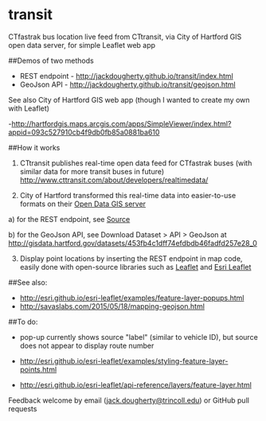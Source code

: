 # transit
CTfastrak bus location live feed from CTtransit, via City of Hartford GIS open data server, for simple Leaflet web app

##Demos of two methods
- REST endpoint - http://jackdougherty.github.io/transit/index.html
- GeoJson API - http://jackdougherty.github.io/transit/geojson.html

See also City of Hartford GIS web app (though I wanted to create my own with Leaflet)

-http://hartfordgis.maps.arcgis.com/apps/SimpleViewer/index.html?appid=093c527910cb4f9db0fb85a0881ba610

##How it works
1) CTtransit publishes real-time open data feed for CTfastrak buses (with similar data for more transit buses in future)
http://www.cttransit.com/about/developers/realtimedata/

2) City of Hartford transformed this real-time data into easier-to-use formats on their [Open Data GIS server](http://gisdata.hartford.gov/datasets/453fb4c1dff74efdbdb46fadfd257e28_0)

a) for the REST endpoint, see [Source](http://gis1.hartford.gov/arcgis/rest/services/CTTransitBusses/MapServer/0)

b) for the GeoJson API, see Download Dataset > API > GeoJson at http://gisdata.hartford.gov/datasets/453fb4c1dff74efdbdb46fadfd257e28_0

3) Display point locations by inserting the REST endpoint in map code, easily done with open-source libraries such as [Leaflet](http://leafletjs.com) and [Esri Leaflet](http://esri.github.io/esri-leaflet/)

##See also:

- http://esri.github.io/esri-leaflet/examples/feature-layer-popups.html
- http://savaslabs.com/2015/05/18/mapping-geojson.html

##To do:

- pop-up currently shows source "label" (similar to vehicle ID), but source does not appear to display route number

- http://esri.github.io/esri-leaflet/examples/styling-feature-layer-points.html

- http://esri.github.io/esri-leaflet/api-reference/layers/feature-layer.html

Feedback welcome by email (jack.dougherty@trincoll.edu) or GitHub pull requests
